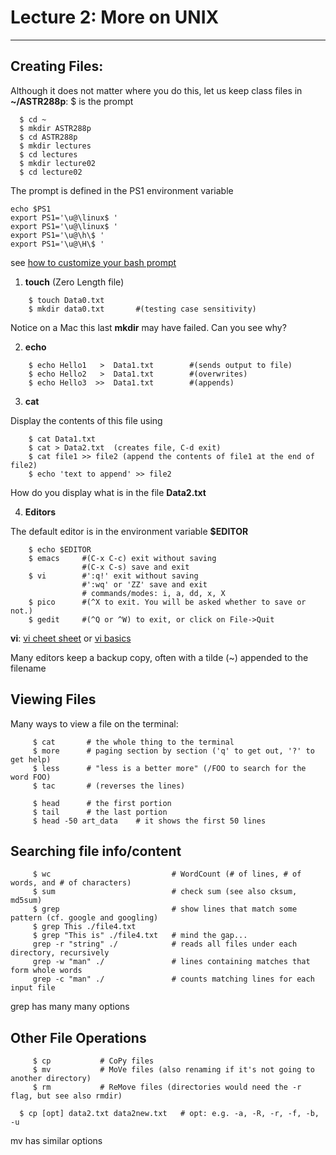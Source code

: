 # Lecture 2: More on UNIX
***

## Creating Files:

Although it does not matter where you do this, let us keep class files in **~/ASTR288p**:
$ is the prompt
```
  $ cd ~
  $ mkdir ASTR288p
  $ cd ASTR288p
  $ mkdir lectures
  $ cd lectures
  $ mkdir lecture02
  $ cd lecture02
```
The prompt is defined in the PS1 environment variable
```
echo $PS1
export PS1='\u@\linux$ '
export PS1='\u@\linux$ '
export PS1='\u@\h\$ '
export PS1='\u@\H\$ '
```
see [how to customize your bash prompt](https://www.cyberciti.biz/tips/howto-linux-unix-bash-shell-setup-prompt.html)


  1) **touch**   (Zero Length file)
```
    $ touch Data0.txt
    $ mkdir data0.txt       #(testing case sensitivity)
```
  Notice on a Mac this last **mkdir** may have failed. Can you see why?

  2) **echo**
```
    $ echo Hello1   >  Data1.txt        #(sends output to file)
    $ echo Hello2   >  Data1.txt        #(overwrites)
    $ echo Hello3  >>  Data1.txt        #(appends)
```

  3) **cat**

  Display the contents of this file using
```
    $ cat Data1.txt
    $ cat > Data2.txt  (creates file, C-d exit)
    $ cat file1 >> file2 (append the contents of file1 at the end of file2)
    $ echo 'text to append' >> file2
```
  How do you display what is in the file **Data2.txt**

  4) **Editors**

The default editor is in the environment variable **$EDITOR**
```
    $ echo $EDITOR
    $ emacs     #(C-x C-c) exit without saving
                #(C-x C-s) save and exit
    $ vi        #':q!' exit without saving
                #':wq' or 'ZZ' save and exit
                # commands/modes: i, a, dd, x, X
    $ pico      #(^X to exit. You will be asked whether to save or not.)
    $ gedit     #(^Q or ^W) to exit, or click on File->Quit
```
  **vi**: [vi cheet sheet](http://www.atmos.albany.edu/daes/atmclasses/atm350/vi_cheat_sheet.pdf) or [vi basics](https://www.ccsf.edu/Pub/Fac/vi.html)

  Many editors keep a backup copy, often with a tilde (~) appended to the filename


## Viewing Files

Many ways to view a file on the terminal:
```
     $ cat       # the whole thing to the terminal
     $ more      # paging section by section ('q' to get out, '?' to get help)
     $ less      # "less is a better more" (/FOO to search for the word FOO)
     $ tac       # (reverses the lines)

     $ head      # the first portion
     $ tail      # the last portion
     $ head -50 art_data    # it shows the first 50 lines
```
## Searching file info/content
```
     $ wc                           # WordCount (# of lines, # of words, and # of characters)
     $ sum                          # check sum (see also cksum, md5sum)
     $ grep                         # show lines that match some pattern (cf. google and googling)
     $ grep This ./file4.txt
     $ grep "This is" ./file4.txt   # mind the gap...
     grep -r "string" ./            # reads all files under each directory, recursively
     grep -w "man" ./               # lines containing matches that form whole words
     grep -c "man" ./               # counts matching lines for each input file
```
grep has many many options

## Other File Operations
```
     $ cp           # CoPy files
     $ mv           # MoVe files (also renaming if it's not going to another directory)
     $ rm           # ReMove files (directories would need the -r flag, but see also rmdir)
```
```
  $ cp [opt] data2.txt data2new.txt   # opt: e.g. -a, -R, -r, -f, -b, -u
```
  mv has similar options
